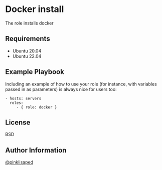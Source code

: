 Docker install
=========
The role installs docker

Requirements
------------

- Ubuntu 20.04
- Ubuntu 22.04


Example Playbook
----------------

Including an example of how to use your role (for instance, with variables passed in as parameters) is always nice for users too:

    - hosts: servers
      roles:
         - { role: docker }

License
-------

BSD

Author Information
------------------

[@pinklisaped](https://github.com/pinklisaped)
